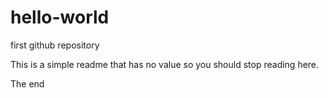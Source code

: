 # hello-world
first github repository

This is a simple readme that has no value so you should stop reading here.

The end
